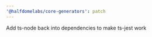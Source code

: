 ```yaml
---
'@halfdomelabs/core-generators': patch
---
```


Add ts-node back into dependencies to make ts-jest work
